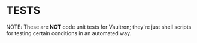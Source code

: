 # TESTS

NOTE: These are **NOT** code unit tests for Vaultron; they're just shell scripts for testing certain conditions in an automated way.
